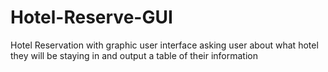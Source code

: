 # Hotel-Reserve-GUI
Hotel Reservation with graphic user interface asking user about what hotel they will be staying in and output a table of their information
